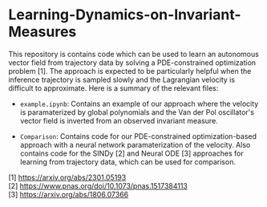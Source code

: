 # Learning-Dynamics-on-Invariant-Measures

This repository is contains code which can be used to learn an autonomous vector field from trajectory data by solving a PDE-constrained optimization problem [1]. The approach is expected to be particularly helpful when the inference trajectory is sampled slowly and the Lagrangian velocity is difficult to approximate. Here is a summary of the relevant files: 

- `example.ipynb`: Contains an example of our approach where the velocity is paramaterized by global polynomials and the Van der Pol oscillator's vector field is inverted from an observed invariant measure.

- `Comparison`: Contains code for our PDE-constrained optimization-based approach with a neural network paramaterization of the velocity. Also contains code for the SINDy [2] and Neural ODE [3] approaches for learning from trajectory data, which can be used for comparison. 

[1] https://arxiv.org/abs/2301.05193 \
[2] https://www.pnas.org/doi/10.1073/pnas.1517384113 \
[3] https://arxiv.org/abs/1806.07366
